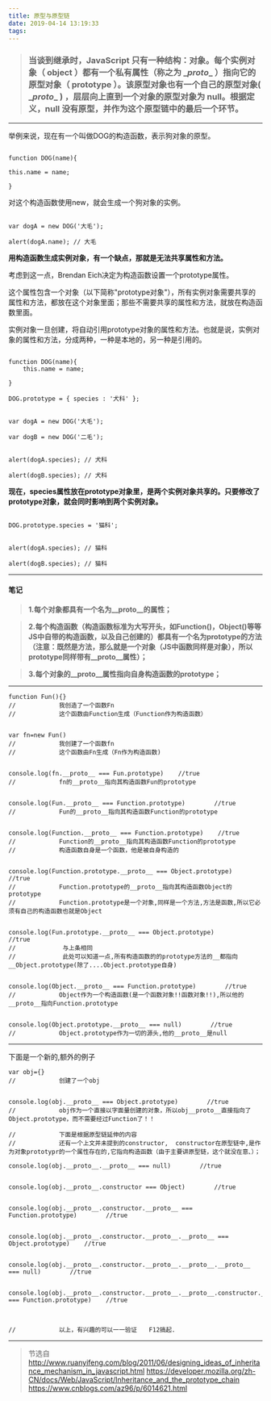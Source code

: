 ```yaml
---
title: 原型与原型链
date: 2019-04-14 13:19:33
tags:
---
```


>### 当谈到继承时，JavaScript 只有一种结构：对象。每个实例对象（ object ）都有一个私有属性（称之为 \__proto__ ）指向它的原型对象（ prototype ）。该原型对象也有一个自己的原型对象( \__proto__ ) ，层层向上直到一个对象的原型对象为 null。根据定义，null 没有原型，并作为这个原型链中的最后一个环节。

***

举例来说，现在有一个叫做DOG的构造函数，表示狗对象的原型。
```

function DOG(name){

this.name = name;

}

```

对这个构造函数使用new，就会生成一个狗对象的实例。
```

var dogA = new DOG('大毛');

alert(dogA.name); // 大毛

```

**用构造函数生成实例对象，有一个缺点，那就是无法共享属性和方法。**

考虑到这一点，Brendan Eich决定为构造函数设置一个prototype属性。

这个属性包含一个对象（以下简称"prototype对象"），所有实例对象需要共享的属性和方法，都放在这个对象里面；那些不需要共享的属性和方法，就放在构造函数里面。

实例对象一旦创建，将自动引用prototype对象的属性和方法。也就是说，实例对象的属性和方法，分成两种，一种是本地的，另一种是引用的。

```

function DOG(name){
    this.name = name;

}

DOG.prototype = { species : '犬科' };


var dogA = new DOG('大毛');

var dogB = new DOG('二毛');


alert(dogA.species); // 犬科

alert(dogB.species); // 犬科

```


**现在，species属性放在prototype对象里，是两个实例对象共享的。只要修改了prototype对象，就会同时影响到两个实例对象。**

```

DOG.prototype.species = '猫科';


alert(dogA.species); // 猫科

alert(dogB.species); // 猫科

```

***

#### 笔记


> **1.每个对象都具有一个名为\__proto__的属性；**

> **2.每个构造函数（构造函数标准为大写开头，如Function()，Object()等等JS中自带的构造函数，以及自己创建的）都具有一个名为prototype的方法（注意：既然是方法，那么就是一个对象（JS中函数同样是对象），所以prototype同样带有\__proto__属性）；**

> **3.每个对象的\__proto__属性指向自身构造函数的prototype；**

***

```
function Fun(){}
//            我创造了一个函数Fn
//            这个函数由Function生成（Function作为构造函数）


var fn=new Fun()
//            我创建了一个函数fn
//            这个函数由Fn生成（Fn作为构造函数)
            
            
console.log(fn.__proto__ === Fun.prototype)    //true
//            fn的__proto__指向其构造函数Fun的prototype


console.log(Fun.__proto__ === Function.prototype)        //true
//            Fun的__proto__指向其构造函数Function的prototype


console.log(Function.__proto__ === Function.prototype)    //true
//            Function的__proto__指向其构造函数Function的prototype
//            构造函数自身是一个函数，他是被自身构造的


console.log(Function.prototype.__proto__ === Object.prototype)    //true
//            Function.prototype的__proto__指向其构造函数Object的prototype
//            Function.prototype是一个对象,同样是一个方法,方法是函数,所以它必须有自己的构造函数也就是Object


console.log(Fun.prototype.__proto__ === Object.prototype)         //true
//             与上条相同
//             此处可以知道一点,所有构造函数的的prototype方法的__都指向__Object.prototype(除了....Object.prototype自身)


console.log(Object.__proto__ === Function.prototype)        //true
//            Object作为一个构造函数(是一个函数对象!!函数对象!!),所以他的__proto__指向Function.prototype


console.log(Object.prototype.__proto__ === null)        //true
//            Object.prototype作为一切的源头,他的__proto__是null

```


***


下面是一个新的,额外的例子
```
var obj={}
//            创建了一个obj


console.log(obj.__proto__ === Object.prototype)        //true
//            obj作为一个直接以字面量创建的对象，所以obj__proto__直接指向了Object.prototype，而不需要经过Function了！！

//            下面是根据原型链延伸的内容
//            还有一个上文并未提到的constructor,  constructor在原型链中,是作为对象prototypr的一个属性存在的,它指向构造函数（由于主要讲原型链，这个就没在意、）；

console.log(obj.__proto__.__proto__ === null)        //true


console.log(obj.__proto__.constructor === Object)        //true


console.log(obj.__proto__.constructor.__proto__ === Function.prototype)        //true


console.log(obj.__proto__.constructor.__proto__.__proto__ === Object.prototype)    //true 


console.log(obj.__proto__.constructor.__proto__.__proto__.__proto__ === null)        //true


console.log(obj.__proto__.constructor.__proto__.__proto__.constructor.__proto__ === Function.prototype)    //true

            
            
//            以上，有兴趣的可以一一验证　　F12搞起.
```

***

> 节选自
> http://www.ruanyifeng.com/blog/2011/06/designing_ideas_of_inheritance_mechanism_in_javascript.html
> https://developer.mozilla.org/zh-CN/docs/Web/JavaScript/Inheritance_and_the_prototype_chain
> https://www.cnblogs.com/az96/p/6014621.html